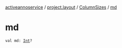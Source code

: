 [activeannoservice](../../index.md) / [project.layout](../index.md) / [ColumnSizes](index.md) / [md](./md.md)

# md

`val md: `[`Int`](https://kotlinlang.org/api/latest/jvm/stdlib/kotlin/-int/index.html)`?`